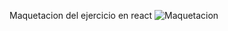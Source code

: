 Maquetacion del ejercicio en react
![Maquetacion](https://github.com/user-attachments/assets/409e5327-a00e-49e6-89f7-9f3acbbdfbeb)

